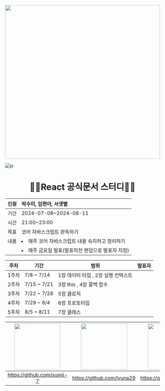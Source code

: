 <img src="../photo/RodagaStudy.jpg"  width="100%" height="500"/> 

![js](https://img.shields.io/badge/JavaScript-F7DF1E?style=for-the-badge&logo=JavaScript&logoColor=white)


<div align="center">
    
# 👨‍💻React 공식문서 스터디👨‍💻

</div>

<div align="center">
    
|인원 | 박수미, 임현아, 서샛별 |
| --- | :-- |
|기간 | 2024-07-08~2024-08-11|
|시간 | 21:00~23:00
|목표 | 코어 자바스크립트 완독하기|
| 내용 |<li>매주 코어 자바스크립트 내용 숙지하고 정리하기</li>
| |<li>매주 금요일 발표(발표직전 랜덤으로 발표자 지정)</li>|

| 주차 | 기간 | 범위 | 발표자 |
| --- | --- | --- | --- |
| 1주차 | 7/8 ~ 7/14 | 1장 데이터 타입 , 2장 실행 컨텍스트 |  |
| 2주차 | 7/15 ~ 7/21 | 3장 this , 4장 콜백 함수 |  |
| 3주차 | 7/22 ~ 7/28 | 5장 클로저 |  |
| 4주차 | 7/29 ~ 8/4 | 6장 프로토타입 |  |
| 5주차 | 8/5 ~ 8/11 | 7장 클래스 |  |

</div>

<div align="center">

| <img src="../photo/sumi.jpg"  width="150" height="150"/> | <img src="../photo/lyuna29.jpeg"  width="150" height="150"/> | <img src="../photo/ssb.jpg"  width="150" height="150"/> | 
| :---: | :---: | :---: |
|https://github.com/sumii-7|https://github.com/lyuna29|https://github.com/ssbmel|

</div>

